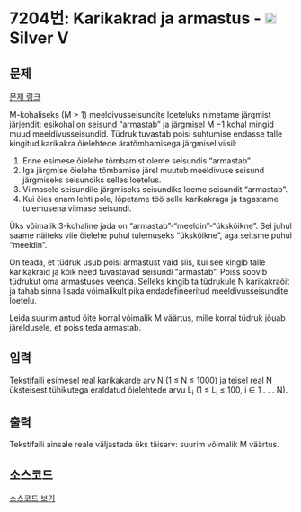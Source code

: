 # 7204번: Karikakrad ja armastus - <img src="https://static.solved.ac/tier_small/6.svg" style="height:20px" /> Silver V

<!-- performance -->

<!-- 문제 제출 후 깃허브에 푸시를 했을 때 제출한 코드의 성능이 입력될 공간입니다.-->

<!-- end -->

## 문제

[문제 링크](https://boj.kr/7204)


<p>M-kohaliseks (M &gt; 1) meeldivusseisundite loeteluks nimetame järgmist järjendit: esikohal on seisund “armastab” ja järgmisel M −1 kohal mingid muud meeldivusseisundid. Tüdruk tuvastab poisi suhtumise endasse talle kingitud karikakra õielehtede äratõmbamisega järgmisel viisil:</p>

<ol>
<li>Enne esimese õielehe tõmbamist oleme seisundis “armastab”.</li>
<li>Iga järgmise õielehe tõmbamise järel muutub meeldivuse seisund järgmiseks seisundiks selles loetelus.</li>
<li>Viimasele seisundile järgmiseks seisundiks loeme seisundit “armastab”.</li>
<li>Kui õies enam lehti pole, lõpetame töö selle karikakraga ja tagastame tulemusena viimase seisundi.</li>
</ol>

<p>Üks võimalik 3-kohaline jada on “armastab”-“meeldin”-“ükskõikne”. Sel juhul saame näiteks viie õielehe puhul tulemuseks “ükskõikne”, aga seitsme puhul “meeldin”.</p>

<p>On teada, et tüdruk usub poisi armastust vaid siis, kui see kingib talle karikakraid ja kõik need tuvastavad seisundi “armastab”. Poiss soovib tüdrukut oma armastuses veenda. Selleks kingib ta tüdrukule N karikakraõit ja tahab sinna lisada võimalikult pika endadefineeritud meeldivusseisundite loetelu.</p>

<p>Leida suurim antud õite korral võimalik M väärtus, mille korral tüdruk jõuab järeldusele, et poiss teda armastab.</p>



## 입력


<p>Tekstifaili esimesel real karikakarde arv N (1 ≤ N ≤ 1000) ja teisel real N üksteisest tühikutega eraldatud õielehtede arvu L<sub>i</sub> (1 ≤ L<sub>i</sub> ≤ 100, i ∈ 1 . . . N).</p>



## 출력


<p>Tekstifaili ainsale reale väljastada üks täisarv: suurim võimalik M väärtus.</p>



## 소스코드

[소스코드 보기](Karikakrad%20ja%20armastus.cpp)